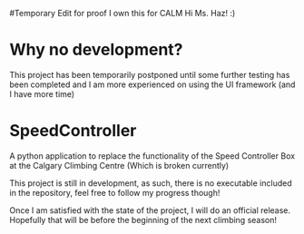 #Temporary Edit for proof I own this for CALM
Hi Ms. Haz! :)


# Why no development?
This project has been temporarily postponed until some further testing has been completed and I am more experienced on using the UI framework (and I have more time)

# SpeedController
A python application to replace the functionality of the Speed Controller Box at the Calgary Climbing Centre (Which is broken currently)

This project is still in development, as such, there is no executable included in the repository, feel free to follow my progress though!

Once I am satisfied with the state of the project, I will do an official release. Hopefully that will be before the beginning of the next climbing season!
